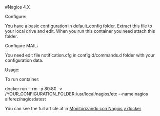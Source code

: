 #Nagios 4.X
 
 
 Configure:
 
 You have a basic configuration in default_config folder. Extract this file to your local drive and edit.
 When you run this container you need attach this folder.
 
 
 Configure MAIL:
 
 You need edit file notification.cfg in config.d/commands.d folder with your configuration data.
 
 Usage:
 
 To run container:
 
 docker run --rm -p 80:80 -v /YOUR_CONFIGURATION_FOLDER:/usr/local/nagios/etc --name nagios alferez/nagios:latest
 
 
You can see the full article at in <a href="https://www.alferez.es/monitorizacion/usando-nagios-docker/"> Monitorizando con Nagios y docker </a>
